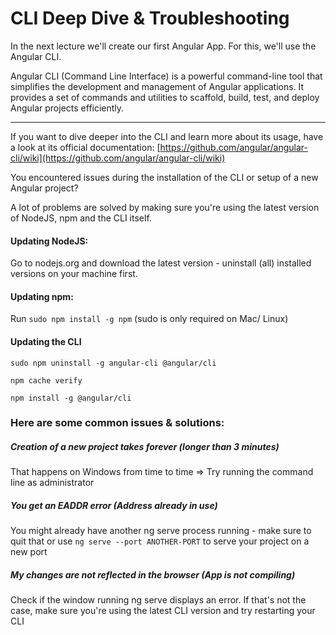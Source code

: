 # CLI Deep Dive & Troubleshooting

In the next lecture we'll create our first Angular App. For this, we'll
use the Angular CLI.

Angular CLI (Command Line Interface) is a powerful command-line tool
that simplifies the development and management of Angular applications.
It provides a set of commands and utilities to scaffold, build, test,
and deploy Angular projects efficiently.

-----

If you want to dive deeper into the CLI and learn more about its usage,
have a look at its official documentation:
[https://github.com/angular/angular-cli/wiki](https://github.com/angular/angular-cli/wiki)

You encountered issues during the installation of the CLI or setup of a
new Angular project?

A lot of problems are solved by making sure you're using the latest
version of NodeJS, npm and the CLI itself.

#### Updating NodeJS:

Go to nodejs.org and download the latest version - uninstall (all)
installed versions on your machine first.

#### Updating npm:

Run `sudo npm install -g npm` (sudo is only required on Mac/ Linux)

#### Updating the CLI

```
sudo npm uninstall -g angular-cli @angular/cli 
```

```
npm cache verify 
```

```
npm install -g @angular/cli 
```

### Here are some common issues & solutions:

##### Creation of a new project takes forever (longer than 3 minutes)

That happens on Windows from time to time => Try running the command
line as administrator

##### You get an EADDR error (Address already in use)

You might already have another ng serve process running - make sure to
quit that or use `ng serve --port ANOTHER-PORT` to serve your project on
a new port

##### My changes are not reflected in the browser (App is not compiling)

Check if the window running ng serve displays an error. If that's not
the case, make sure you're using the latest CLI version and try
restarting your CLI
